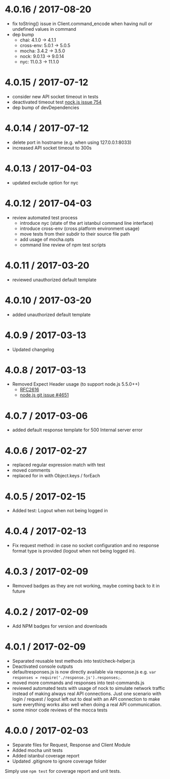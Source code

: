 4.0.16 / 2017-08-20
===================
  * fix toString() issue in Client.command_encode when having null or undefined values in command
  * dep bump
    * chai: 4.1.0 -> 4.1.1
    * cross-env: 5.0.1 -> 5.0.5
    * mocha: 3.4.2 -> 3.5.0
    * nock: 9.0.13 -> 9.0.14
    * nyc: 11.0.3 -> 11.1.0

4.0.15 / 2017-07-12
===================
  * consider new API socket timeout in tests
  * deactivated timeout test [nock.js issue 754](https://github.com/node-nock/nock/issues/754)
  * dep bump of devDependencies

4.0.14 / 2017-07-12
===================
  * delete port in hostname (e.g. when using 127.0.0.1:8033)
  * increased API socket timeout to 300s

4.0.13 / 2017-04-03
===================
  * updated exclude option for nyc

4.0.12 / 2017-04-03
===================
  * review automated test process
    * introduce nyc (state of the art istanbul command line interface)
    * introduce cross-env (cross platform environment usage)
    * move tests from their subdir to their source file path
    * add usage of mocha.opts
    * command line review of npm test scripts

4.0.11 / 2017-03-20
===================
  * reviewed unauthorized default template

4.0.10 / 2017-03-20
===================
  * added unauthorized default template

4.0.9 / 2017-03-13
===================
  * Updated changelog

4.0.8 / 2017-03-13
===================
  * Removed Expect Header usage (to support node.js 5.5.0++)
    * [RFC2616](https://www.w3.org/Protocols/rfc2616/rfc2616-sec8.html)
    * [node.js git issue #4651](https://github.com/nodejs/node-v0.x-archive/issues/4651)

4.0.7 / 2017-03-06
===================
  * added default response template for 500 Internal server error

4.0.6 / 2017-02-27
===================
  * replaced regular expression match with test
  * moved comments
  * replaced for in with Object.keys / forEach

4.0.5 / 2017-02-15
===================

  * Added test: Logout when not being logged in

4.0.4 / 2017-02-13
===================

  * Fix request method: in case no socket configuration and no response format type is provided (logout when not being logged in).

4.0.3 / 2017-02-09
===================

  * Removed badges as they are not working, maybe coming back to it in future

4.0.2 / 2017-02-09
===================

  * Add NPM badges for version and downloads

4.0.1 / 2017-02-09
===================

  * Separated reusable test methods into test/check-helper.js
  * Deactivated console outputs
  * defaultresponses.js is now directly available via response.js e.g. `var responses = require('./response.js').responses;`.
  * moved more commands and responses into test-commands.js
  * reviewed automated tests with usage of nock to simulate network traffic instead of making always real API connections. Just one scenario with login / request / logout left out to deal with an API connection to make sure everything works also well when doing a real API communication.
  * some minor code reviews of the mocca tests

4.0.0 / 2017-02-03
===================

  * Separate files for Request, Response and Client Module
  * Added mocha unit tests
  * Added istanbul coverage report
  * Updated .gitignore to ignore coverage folder

Simply use `npm test` for coverage report and unit tests.
